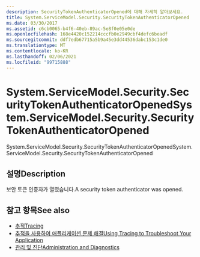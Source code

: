 ```yaml
---
description: SecurityTokenAuthenticatorOpened에 대해 자세히 알아보세요.
title: System.ServiceModel.Security.SecurityTokenAuthenticatorOpened
ms.date: 03/30/2017
ms.assetid: c6cb0065-b4f6-40eb-89ac-5e8f0e05e0de
ms.openlocfilehash: 168e4420c152214cccfb0e2949cbf4defc6beadf
ms.sourcegitcommit: ddf7edb67715a5b9a45e3dd44536dabc153c1de0
ms.translationtype: MT
ms.contentlocale: ko-KR
ms.lasthandoff: 02/06/2021
ms.locfileid: "99715888"
---
```

# <a name="systemservicemodelsecuritysecuritytokenauthenticatoropened"></a><span data-ttu-id="1fd59-103">System.ServiceModel.Security.SecurityTokenAuthenticatorOpened</span><span class="sxs-lookup"><span data-stu-id="1fd59-103">System.ServiceModel.Security.SecurityTokenAuthenticatorOpened</span></span>

<span data-ttu-id="1fd59-104">System.ServiceModel.Security.SecurityTokenAuthenticatorOpened</span><span class="sxs-lookup"><span data-stu-id="1fd59-104">System.ServiceModel.Security.SecurityTokenAuthenticatorOpened</span></span>  
  
## <a name="description"></a><span data-ttu-id="1fd59-105">설명</span><span class="sxs-lookup"><span data-stu-id="1fd59-105">Description</span></span>  

 <span data-ttu-id="1fd59-106">보안 토큰 인증자가 열렸습니다.</span><span class="sxs-lookup"><span data-stu-id="1fd59-106">A security token authenticator was opened.</span></span>  
  
## <a name="see-also"></a><span data-ttu-id="1fd59-107">참고 항목</span><span class="sxs-lookup"><span data-stu-id="1fd59-107">See also</span></span>

- [<span data-ttu-id="1fd59-108">추적</span><span class="sxs-lookup"><span data-stu-id="1fd59-108">Tracing</span></span>](index.md)
- [<span data-ttu-id="1fd59-109">추적을 사용하여 애플리케이션 문제 해결</span><span class="sxs-lookup"><span data-stu-id="1fd59-109">Using Tracing to Troubleshoot Your Application</span></span>](using-tracing-to-troubleshoot-your-application.md)
- [<span data-ttu-id="1fd59-110">관리 및 진단</span><span class="sxs-lookup"><span data-stu-id="1fd59-110">Administration and Diagnostics</span></span>](../index.md)
